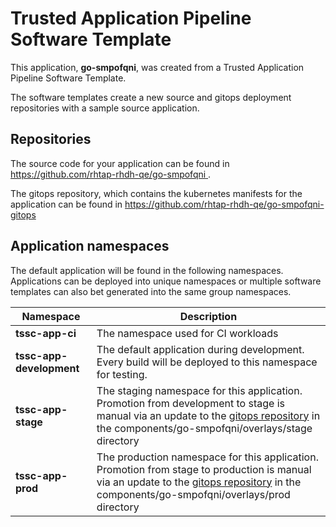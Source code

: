 # Trusted Application Pipeline Software Template

This application, **go-smpofqni**, was created from a Trusted Application Pipeline Software Template.

The software templates create a new source and gitops deployment repositories with a sample source application. 

## Repositories

The source code for your application can be found in [https://github.com/rhtap-rhdh-qe/go-smpofqni ](https://github.com/rhtap-rhdh-qe/go-smpofqni ).
 
The gitops repository, which contains the kubernetes manifests for the application can be found in 
[https://github.com/rhtap-rhdh-qe/go-smpofqni-gitops ](https://github.com/rhtap-rhdh-qe/go-smpofqni-gitops ) 

## Application namespaces 

The default application will be found in the following namespaces. Applications can be deployed into unique namespaces or multiple software templates can also bet generated into the same group namespaces.  

|  Namespace   |  Description   |  
| -------- | -------- |
| **tssc-app-ci** | The namespace used for CI workloads |
| **tssc-app-development** | The default application during development. Every build will be deployed to this namespace for testing. |
| **tssc-app-stage** | The staging namespace for this application. Promotion from development to stage is manual via an update to the [gitops repository](https://github.com/rhtap-rhdh-qe/go-smpofqni-gitops ) in the components/go-smpofqni/overlays/stage directory |
| **tssc-app-prod** | The production namespace for this application. Promotion from stage to production is manual via an update to the [gitops repository](https://github.com/rhtap-rhdh-qe/go-smpofqni-gitops ) in the components/go-smpofqni/overlays/prod directory |
